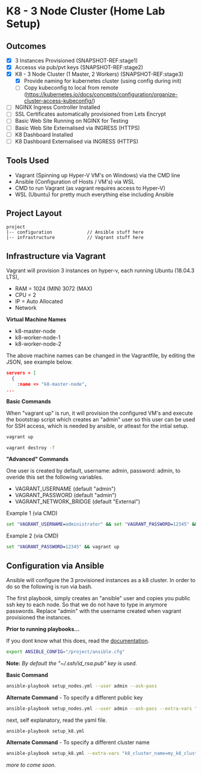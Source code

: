 # K8 - 3 Node Cluster (Home Lab Setup)

## Outcomes

- [x] 3 Instances Provisioned (SNAPSHOT-REF:stage1)
- [x] Accesss via pub/pvt keys (SNAPSHOT-REF:stage2)
- [x] K8 - 3 Node Cluster (1 Master, 2 Workers) (SNAPSHOT-REF:stage3)
  - [x] Provide naming for kubernetes cluster (using config during init)
  - [ ] Copy kubeconfig to local from remote (https://kubernetes.io/docs/concepts/configuration/organize-cluster-access-kubeconfig/)
- [ ] NGINX Ingress Controller Installed
- [ ] SSL Certificates automatically provisioned from Lets Encrypt
- [ ] Basic Web Site Running on NGINX for Testing
- [ ] Basic Web Site Externalised via INGRESS (HTTPS)
- [ ] K8 Dashboard Installed
- [ ] K8 Dashboard Externalised via INGRESS (HTTPS)

## Tools Used

- Vagrant (Spinning up Hyper-V VM's on Windows) via the CMD line
- Ansible (Configuration of Hosts / VM's) via WSL
- CMD to run Vagrant (as vagrant requires access to Hyper-V)
- WSL (Ubuntu) for pretty much everything else including Ansible

## Project Layout

```ASCII
project
|-- configuration             // Ansible stuff here
|-- infrastructure            // Vagrant stuff here
```

## Infrastructure via Vagrant

Vagrant will provision 3 instances on hyper-v, each running Ubuntu (18.04.3 LTS),

- RAM = 1024 (MIN) 3072 (MAX)
- CPU = 2
- IP = Auto Allocated
- Network

**Virtual Machine Names**

- k8-master-node
- k8-worker-node-1
- k8-worker-node-2

The above machine names can be changed in the Vagrantfile, by editing the JSON, see example below.

```JSON
servers = [
  {
    :name => "k8-master-node",
...
```

**Basic Commands**

When "vagrant up" is run, it will provision the configured VM's and execute the bootstrap script which creates an "admin" user so this user can be used for SSH access, which is needed by ansible, or atleast for the intial setup.

```cmd
vagrant up
```

```cmd
vagrant destroy -f
```

**"Advanced" Commands**

One user is created by default, username: admin, password: admin, to overide this set the following variables.

- VAGRANT_USERNAME (default "admin")
- VAGRANT_PASSWORD (default "admin")
- VAGRANT_NETWORK_BRIDGE (default "External")

Example 1 (via CMD)

```cmd
set "VAGRANT_USERNAME=administrator" && set "VAGRANT_PASSWORD=12345" && vagrant up
```

Example 2 (via CMD)

```cmd
set "VAGRANT_PASSWORD=12345" && vagrant up
```

## Configuration via Ansible

Ansible will configure the 3 provisioned instances as a k8 cluster. In order to do so the following is run via bash.

The first playbook, simply creates an "ansible" user and copies you public ssh key to each node. So that we do not have to type in anymore passwords. Replace "admin" with the username created when vagrant provisioned the instances.

**Prior to running playbooks...**

If you dont know what this does, read the [documentation](https://docs.ansible.com/ansible/devel/reference_appendices/config.html#cfg-in-world-writable-dir).

```bash
export ANSIBLE_CONFIG="/project/ansible.cfg"
```

**Note:** *By default the "~/.ssh/id_rsa.pub" key is used.*

**Basic Command**

```bash
ansible-playbook setup_nodes.yml --user admin --ask-pass
```

**Alternate Command** - To specify a different public key

```bash
ansible-playbook setup_nodes.yml --user admin --ask-pass --extra-vars "copy_local_key=/mypublickey.pub"
```

next, self explanatory, read the yaml file.

```bash
ansible-playbook setup_k8.yml
```

**Alternate Command** - To specify a different cluster name

```bash
ansible-playbook setup_k8.yml --extra-vars "k8_cluster_name=my_k8_cluster_name"
```

*more to come soon.*